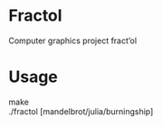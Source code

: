 # Fractol
Computer graphics project
fract’ol
# Usage
make <br/>
./fractol <name> [mandelbrot/julia/burningship]
